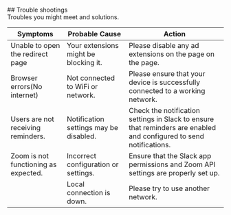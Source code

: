 <br>
## Trouble shootings  
<br>
Troubles you might meet and solutions.  

| **Symptoms** | **Probable Cause** | **Action** |
| ------------ | ------------------ | ---------- |
| Unable to open the redirect page  | Your extensions might be blocking it. | Please disable any ad extensions on the page on the page. |
| Browser errors(No internet) | Not connected to WiFi or network. | Please ensure that your device is successfully connected to a working network.|
| Users are not receiving reminders. | Notification settings may be disabled. | Check the notification settings in Slack to ensure that reminders are enabled and configured to send notifications. |
| Zoom is not functioning as expected. | Incorrect configuration or settings. | Ensure that the Slack app permissions and Zoom API settings are properly set up. |
| | Local connection is down. | Please try to use another network. |
